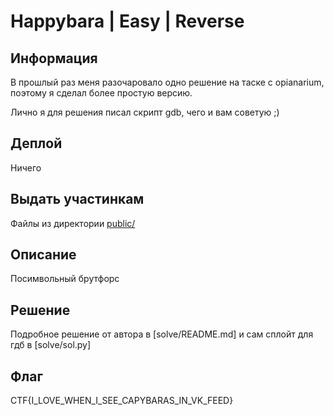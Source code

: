 # Happybara | Easy | Reverse

## Информация
В прошлый раз меня разочаровало одно решение на таске с opianarium, поэтому я сделал более простую версию.

Лично я для решения писал скрипт gdb, чего и вам советую ;)

## Деплой
Ничего

## Выдать участинкам

Файлы из директории [public/](public/)

## Описание
Посимвольный брутфорс

## Решение

Подробное решение от автора в [solve/README.md] и сам сплойт для гдб в [solve/sol.py]

## Флаг

CTF{I_LOVE_WHEN_I_SEE_CAPYBARAS_IN_VK_FEED}
